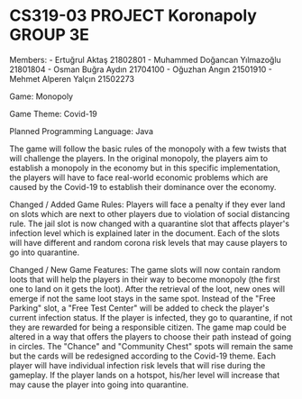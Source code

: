 # CS319-03 PROJECT Koronapoly GROUP 3E

Members:
	- Ertuğrul Aktaş 21802801
	- Muhammed Doğancan Yılmazoğlu 21801804
	- Osman Buğra Aydın 21704100
	- Oğuzhan Angın 21501910
	- Mehmet Alperen Yalçın 21502273

Game: 
	Monopoly
	
Game Theme: 
	Covid-19
	
Planned Programming Language: 
	Java

The game will follow the basic rules of the monopoly with a few twists that will challenge the players.
In the original monopoly, the players aim to establish a monopoly in the economy but in this specific implementation, the players
will have to face real-world economic problems which are caused by the Covid-19 to establish their dominance over the economy.

Changed / Added Game Rules:
	Players will face a penalty if they ever land on slots which are next to other players due to violation of social distancing rule.
	The jail slot is now changed with a quarantine slot that affects player's infection level which is explained later in the document.
	Each of the slots will have different and random corona risk levels that may cause players to go into quarantine. 

Changed / New Game Features:
	The game slots will now contain random loots that will help the players in their way to become monopoly (the first one to land on it gets the loot).
	After the retrieval of the loot, new ones will emerge if not the same loot stays in the same spot.
	Instead of the "Free Parking" slot, a "Free Test Center" will be added to check the player's current infection status. If the player is infected,
they go to quarantine, if not they are rewarded for being a responsible citizen.
	The game map could be altered in a way that offers the players to choose their path instead of going in circles.
	The "Chance" and "Community Chest" spots will remain the same but the cards will be redesigned according to the Covid-19 theme.
	Each player will have individual infection risk levels that will rise during the gameplay. If the player lands on a hotspot, his/her level will increase
that may cause the player into going into quarantine.
